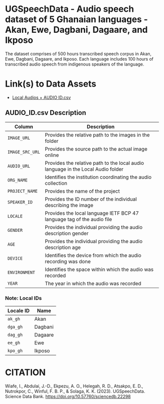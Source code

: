 # UGSpeechData - Audio speech dataset of 5 Ghanaian languages - Akan, Ewe, Dagbani, Dagaare, and Ikposo
The dataset comprises of 500 hours transcribed speech corpus in Akan, Ewe, Dagbani, Dagaare, and Ikposo. Each language includes 100 hours of transcribed audio speech from indigenous speakers of the language. 


# Link(s) to Data Assets 
<!--- + [Transcribed Audio Samples](https://ugedugh-my.sharepoint.com/:f:/g/personal/speechdata_ug_edu_gh/Ejb6UHk-E7VOlvccvCWel44BhcSvTnEDh3FBGNtlZBy8kA?e=bLaHaF) --->

<!---* [Images](https://www.dropbox.com/scl/fo/2q6lvqtn4qm0w6t0iyxm0/h?rlkey=uz9l13khtdhdouvcca7nba5qi&dl=0](https://www.dropbox.com/scl/fo/2q6lvqtn4qm0w6t0iyxm0/h?rlkey=uz9l13khtdhdouvcca7nba5qi&dl=0)) --->

*   [Local Audios + AUDIO ID.csv](https://doi.org/10.57760/sciencedb.22298)

  <!---  [Transcriptions](https://www.dropbox.com/scl/fo/qouaom0adtkaux7u7c5gr/h?rlkey=8vy27eb2u9dhrsrh7bzbtq6zc&dl=0) --->


<h2>AUDIO_ID.csv Description</h2>

<table>
  <thead>
    <tr>
      <th>Column</th>
      <th>Description</th>
    </tr>
  </thead>
  <tbody>
    <tr>
      <td><code>IMAGE_URL</code></td>
      <td>Provides the relative path to the images in the folder</td>
    </tr>
    <tr>
      <td><code>IMAGE_SRC_URL</code></td>
      <td>Provides the source path to the actual image online</td>
    </tr>
    <tr>
      <td><code>AUDIO_URL</code></td>
      <td>Provides the relative path to the local audio language in the Local Audio folder</td>
    </tr>
    <tr>
      <td><code>ORG_NAME</code></td>
      <td>Identifies the institution coordinating the audio collection</td>
    </tr>
    <tr>
      <td><code>PROJECT_NAME</code></td>
      <td>Provides the name of the project</td>
    </tr>
    <tr>
      <td><code>SPEAKER_ID</code></td>
      <td>Provides the ID number of the individual describing the image</td>
    </tr>
    <tr>
      <td><code>LOCALE</code></td>
      <td>Provides the local language IETF BCP 47 language tag of the audio file</td>
    </tr>
    <tr>
      <td><code>GENDER</code></td>
      <td>Provides the individual providing the audio description gender</td>
    </tr>
    <tr>
      <td><code>AGE</code></td>
      <td>Provides the individual providing the audio description age</td>
    </tr>
    <tr>
      <td><code>DEVICE</code></td>
      <td>Identifies the device from which the audio recording was done</td>
    </tr>
    <tr>
      <td><code>ENVIRONMENT</code></td>
      <td>Identifies the space within which the audio was recorded</td>
    </tr>
    <tr>
      <td><code>YEAR</code></td>
      <td>The year in which the audio was recorded</td>
    </tr>
  </tbody>
</table>

<h3>Note: Local IDs</h3>

<table>
  <thead>
    <tr>
      <th>Locale ID</th>
      <th>Name</th>
    </tr>
  </thead>
  <tbody>
    <tr>
      <td><code>ak_gh</code></td>
      <td>Akan</td>
    </tr>
    <tr>
      <td><code>dga_gh</code></td>
      <td>Dagbani</td>
    </tr>
    <tr>
      <td><code>dag_gh</code></td>
      <td>Dagaare</td>
    </tr>
    <tr>
      <td><code>ee_gh</code></td>
      <td>Ewe</td>
    </tr>
    <tr>
      <td><code>kpo_gh</code></td>
      <td>Ikposo</td>
    </tr>
  </tbody>
</table>



# CITATION
Wiafe, I., Abdulai, J.-D., Ekpezu, A. O., Helegah, R. D., Atsakpo, E. D., Nutrokpor, C., Winful, F. B. P., & Solaga, K. K. (2023). UGSpeechData. Science Data Bank. https://doi.org/10.57760/sciencedb.22298

